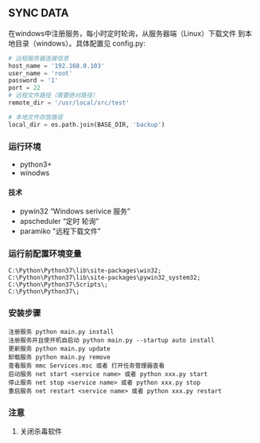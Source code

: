 ## SYNC DATA

在windows中注册服务，每小时定时轮询，从服务器端（Linux）下载文件 到本地目录（windows）。具体配置见 config.py:

```python
# 远程服务器连接信息
host_name = '192.168.0.103'
user_name = 'root'
password = '1'
port = 22
# 远程文件路径（需要绝对路径）
remote_dir = '/usr/local/src/test'

# 本地文件存放路径 
local_dir = os.path.join(BASE_DIR, 'backup')
```



### 运行环境

- python3+
- winodws



#### 技术

- pywin32  “Windows serivice 服务”
- apscheduler  “定时 轮询”
- paramiko "远程下载文件"



### 运行前配置环境变量

```
C:\Python\Python37\lib\site-packages\win32;
C:\Python\Python37\lib\site-packages\pywin32_system32;
C:\Python\Python37\Scripts\;
C:\Python\Python37\;
```



### 安装步骤

```
注册服务 python main.py install
注册服务并且使开机自启动 python main.py --startup auto install
更新服务 python main.py update
卸载服务 python main.py remove
查看服务 mmc Services.msc 或者 打开任务管理器查看
启动服务 net start <service name> 或者 python xxx.py start
停止服务 net stop <service name> 或者 python xxx.py stop
重启服务 net restart <service name> 或者 python xxx.py restart
```



### 注意

1. 关闭杀毒软件